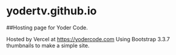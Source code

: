 yodertv.github.io
=================

##Hosting page for Yoder Code.

Hosted by Vercel at https://yodercode.com
Using Bootstrap 3.3.7 thumbnails to make a simple site.


